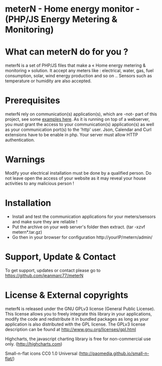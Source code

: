 # meterN - Home energy monitor - (PHP/JS Energy Metering & Monitoring)

# What can meterN do for you ?
meterN is a set of PHP/JS files that make a « Home energy metering & monitoring » solution. It accept any meters like : electrical, water, gas, fuel consumption, solar, wind energy production and so on .. 
Sensors such as temperature or humidity are also accepted.
    
# Prerequisites
meterN rely on communication(s) application(s), which are -not- part of this project, see some <a href="https://github.com/jeanmarc77/meterN_comapps">examples here</a>. 
As it is running on top of a webserver, you must grant the access to your communication(s) application(s) as well as your communication port(s) to the 'http' user.
Json, Calendar and Curl extensions have to be enable in php. Your server must allow HTTP authentication.
  
# Warnings
Modify your electrical installation must be done by a qualified person.
Do not leave open the access of your website as it may reveal your house activities to any malicious person !
  
# Installation 
- Install and test the communication applications for your meters/sensors and make sure they are reliable !
- Put the archive on your web server's folder then extract. (tar -xzvf metern*.tar.gz)
- Go then in your browser for configuration http://yourIP/metern/admin/
 
# Support, Update & Contact
To get support, updates or contact please go to https://github.com/jeanmarc77/meterN

# License & External copyrights
meterN is released under the GNU GPLv3 license (General Public License).
This license allows you to freely integrate this library in your applications, modify the code and redistribute it in bundled packages as long as your application is also distributed with the GPL license. 
The GPLv3 license description can be found at http://www.gnu.org/licenses/gpl.html

Highcharts, the javascript charting library is free for non-commercial use only. (http://highcharts.com)
 
Small-n-flat icons CC0 1.0 Universal (http://paomedia.github.io/small-n-flat/)
